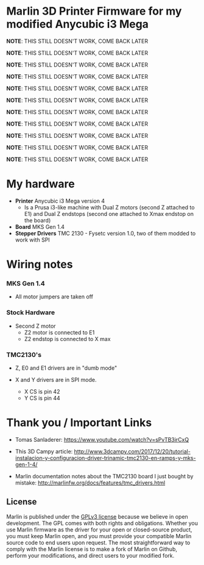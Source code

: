 # Marlin 3D Printer Firmware for my modified Anycubic i3 Mega

**NOTE**: THIS STILL DOESN'T WORK, COME BACK LATER

**NOTE**: THIS STILL DOESN'T WORK, COME BACK LATER

**NOTE**: THIS STILL DOESN'T WORK, COME BACK LATER

**NOTE**: THIS STILL DOESN'T WORK, COME BACK LATER

**NOTE**: THIS STILL DOESN'T WORK, COME BACK LATER

**NOTE**: THIS STILL DOESN'T WORK, COME BACK LATER

**NOTE**: THIS STILL DOESN'T WORK, COME BACK LATER

**NOTE**: THIS STILL DOESN'T WORK, COME BACK LATER

**NOTE**: THIS STILL DOESN'T WORK, COME BACK LATER

**NOTE**: THIS STILL DOESN'T WORK, COME BACK LATER

**NOTE**: THIS STILL DOESN'T WORK, COME BACK LATER


# My hardware

  - **Printer** Anycubic i3 Mega version 4
    - Is a Prusa i3-like machine with Dual Z motors (second Z attached to E1) and Dual Z endstops (second one attached to Xmax endstop on the board)
  - **Board** MKS Gen 1.4
  - **Stepper Drivers** TMC 2130 - Fysetc version 1.0, two of them modded to work with SPI

# Wiring notes

### MKS Gen 1.4

  - All motor jumpers are taken off

### Stock Hardware
  - Second Z motor
    - Z2 motor is connected to E1
    - Z2 endstop is connected to X max

### TMC2130's

  - Z, E0 and E1 drivers are in "dumb mode"

  - X and Y drivers are in SPI mode.

    - X CS is pin 42
    - Y CS is pin 44


# Thank you / Important Links

  - Tomas Sanladerer: https://www.youtube.com/watch?v=sPvTB3irCxQ

  - This 3D Campy article: http://www.3dcampy.com/2017/12/20/tutorial-instalacion-y-configuracion-driver-trinamic-tmc2130-en-ramps-y-mks-gen-1-4/

 - Marlin documentation notes about the TMC2130 board I just bought by mistake: http://marlinfw.org/docs/features/tmc_drivers.html

## License

Marlin is published under the [GPLv3 license](https://github.com/MarlinFirmware/Marlin/blob/1.0.x/COPYING.md) because we believe in open development. The GPL comes with both rights and obligations. Whether you use Marlin firmware as the driver for your open or closed-source product, you must keep Marlin open, and you must provide your compatible Marlin source code to end users upon request. The most straightforward way to comply with the Marlin license is to make a fork of Marlin on Github, perform your modifications, and direct users to your modified fork.
